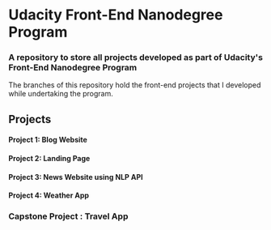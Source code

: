 # Udacity Front-End Nanodegree Program

### A repository to store all projects developed as part of Udacity's Front-End Nanodegree Program

The branches of this repository hold the front-end projects that I developed while undertaking the program. <br>

## Projects

#### Project 1: Blog Website

#### Project 2: Landing Page

#### Project 3: News Website using NLP API

#### Project 4: Weather App

### Capstone Project : Travel App
